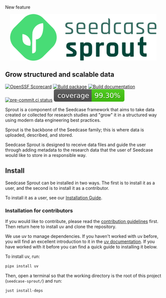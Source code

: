 New feature

<p align=center>
    <a href="https://sprout.seedcase-project.org/">
        <img src="_extensions/seedcase-project/seedcase-theme/logos/navbar-logo-seedcase-sprout.svg" height="150" alt="Sprout website"/>
    </a>
</p>

## Grow structured and scalable data

[![OpenSSF Scorecard](https://api.scorecard.dev/projects/github.com/seedcase-project/seedcase-sprout/badge)](https://scorecard.dev/viewer/?uri=github.com/seedcase-project/seedcase-sprout)
[![Build package](https://github.com/seedcase-project/seedcase-sprout/actions/workflows/build-package.yml/badge.svg)](https://github.com/seedcase-project/seedcase-sprout/actions/workflows/build-package.yml)
[![Build documentation](https://github.com/seedcase-project/seedcase-sprout/actions/workflows/build-website.yml/badge.svg)](https://github.com/seedcase-project/seedcase-sprout/actions/workflows/build-website.yml)
[![pre-commit.ci status](https://results.pre-commit.ci/badge/github/seedcase-project/seedcase-sprout/main.svg)](https://results.pre-commit.ci/latest/github/seedcase-project/seedcase-sprout/main)
[![code coverage](https://raw.githubusercontent.com/seedcase-project/seedcase-sprout/coverage/coverage.svg?raw=true)](https://htmlpreview.github.io/?https://raw.githubusercontent.com/seedcase-project/seedcase-sprout/coverage/index.html)

Sprout is a component of the Seedcase framework that aims to take data
created or collected for research studies and "grow" it in a structured
way using modern data engineering best practices.

Sprout is the backbone of the Seedcase family; this is where data is
uploaded, described, and stored.

Seedcase Sprout is designed to receive data files and guide the user
through adding metadata to the research data that the user of Seedcase
would like to store in a responsible way.

## Install

Seedcase Sprout can be installed in two ways. The first is to install it
as a user, and the second is to install it as a contributor.

To install it as a user, see our [Installation Guide](https://sprout.seedcase-project.org/docs/guide/installation).

### Installation for contributors

If you would like to contribute, please
read the [contribution guidelines]() first. Then
return here to install uv and clone the repository.
<!--TODO add link above-->

We use uv to manage
dependencies. If you haven't worked with uv before, you will find an
excellent introduction to it in the [uv
documentation](https://docs.astral.sh/uv/). If you have worked with
it before you can find a quick guide to installing it below.

To install uv, run:

``` bash
pipx install uv
```

Then, open a terminal so that the working directory is the root of this project (`seedcase-sprout/`) and run:

``` bash
just install-deps
```

